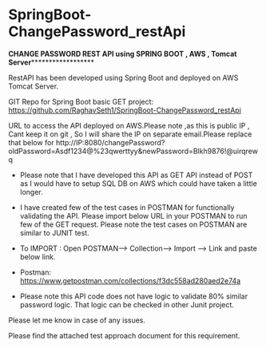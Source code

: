 # SpringBoot-ChangePassword_restApi
********CHANGE PASSWORD REST API using SPRING BOOT , AWS , Tomcat Server**************************

RestAPI has been developed using Spring Boot and deployed on AWS Tomcat Server.

GIT Repo for Spring Boot basic GET project: https://github.com/RaghavSeth1/SpringBoot-ChangePassword_restApi 

URL to access the API deployed on AWS.Please note ,as this is public IP , Cant keep it on git , So I will share the IP on separate email.Please replace that below for <IP>
http://IP:8080/changePassword?oldPassword=Asdf1234@%23qwerttyy&newPassword=Blkh9876!@uirqrewq


- Please note that I have developed this API as GET API instead of POST as I would have to setup SQL DB on AWS which could have taken a little longer.

- I have created few of the test cases in POSTMAN for functionally validating the API. Please import below URL in your POSTMAN to run few of the GET request. Please note the test cases on POSTMAN are similar to JUNIT test.

- To IMPORT : Open POSTMAN--> Collection--> Import --> Link and paste below link.

- Postman: https://www.getpostman.com/collections/f3dc558ad280aed2e74a
- Please note this API code does not have logic to validate 80% similar password logic. That logic can be checked in other Junit project.

Please let me know in case of any issues.

Please find the attached test approach document for this requirement.
